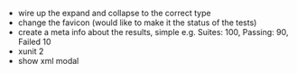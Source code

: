 * wire up the expand and collapse to the correct type
* change the favicon (would like to make it the status of the tests)
* create a meta info about the results, simple e.g.
    Suites: 100, Passing: 90, Failed 10
* xunit 2
* show xml modal